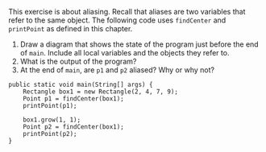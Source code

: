 This exercise is about aliasing. Recall that aliases are two variables that refer to the same object. The following code uses `findCenter` and `printPoint` as defined in this chapter.



1. Draw a diagram that shows the state of the program just before the end of `main`. Include all local variables and the objects they refer to.
1. What is the output of the program?
1. At the end of `main`, are `p1` and `p2` aliased? Why or why not?



```code
public static void main(String[] args) {
    Rectangle box1 = new Rectangle(2, 4, 7, 9);
    Point p1 = findCenter(box1);
    printPoint(p1);

    box1.grow(1, 1);
    Point p2 = findCenter(box1);
    printPoint(p2);
}
```